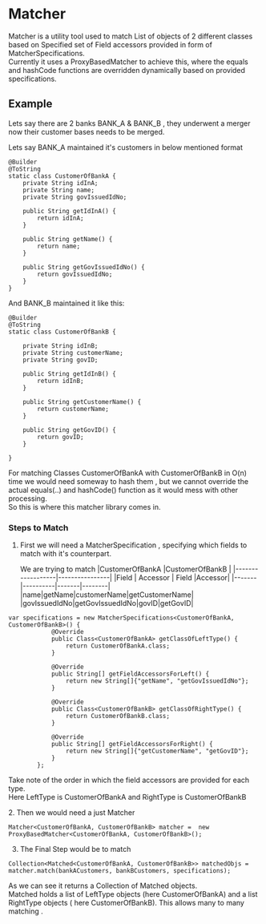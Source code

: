 Matcher
=======

Matcher is a utility tool used to match List of objects of 2 different classes based on Specified set of Field accessors provided in form of MatcherSpecifications.<br/>
Currently it uses a ProxyBasedMatcher to achieve this, where the equals and hashCode functions are overridden dynamically based on provided specifications.

Example
-------
Lets say there are 2 banks BANK_A & BANK_B ,  they underwent a merger now their customer bases needs to be merged.</br>

Lets say BANK_A maintained it's customers in below mentioned format

````
@Builder
@ToString
static class CustomerOfBankA {
    private String idInA;
    private String name;
    private String govIssuedIdNo;

    public String getIdInA() {
        return idInA;
    }

    public String getName() {
        return name;
    }

    public String getGovIssuedIdNo() {
        return govIssuedIdNo;
    }
}
````
And BANK_B maintained it like this:

````
@Builder
@ToString
static class CustomerOfBankB {

    private String idInB;
    private String customerName;
    private String govID;

    public String getIdInB() {
        return idInB;
    }

    public String getCustomerName() {
        return customerName;
    }

    public String getGovID() {
        return govID;
    }

}
````
For matching Classes CustomerOfBankA with CustomerOfBankB in O(n) time we would need someway to hash them , but we cannot override the actual equals(..) and hashCode() function as it would mess with other processing.<br/>
So this is where this matcher library comes in.</br>
<p/>

### Steps to Match
1. First we will need a MatcherSpecification ,  specifying which fields to match with it's counterpart.

    We are trying to match
|CustomerOfBankA   |CustomerOfBankB |
|------------------|----------------|
|Field  | Accessor | Field |Accessor|
|-------|----------|-------|--------|
|name|getName|customerName|getCustomerName|
|govIssuedIdNo|getGovIssuedIdNo|govID|getGovID|

````
var specifications = new MatcherSpecifications<CustomerOfBankA, CustomerOfBankB>() {
            @Override
            public Class<CustomerOfBankA> getClassOfLeftType() {
                return CustomerOfBankA.class;
            }

            @Override
            public String[] getFieldAccessorsForLeft() {
                return new String[]{"getName", "getGovIssuedIdNo"};
            }

            @Override
            public Class<CustomerOfBankB> getClassOfRightType() {
                return CustomerOfBankB.class;
            }

            @Override
            public String[] getFieldAccessorsForRight() {
                return new String[]{"getCustomerName", "getGovID"};
            }
        };
````
Take note of the order in which the field accessors are provided for each type.</br>
Here LeftType is CustomerOfBankA  and RightType is CustomerOfBankB</br>

<p/>
2.  Then we would need a just Matcher

````
Matcher<CustomerOfBankA, CustomerOfBankB> matcher =  new ProxyBasedMatcher<CustomerOfBankA, CustomerOfBankB>();
````

3. The Final Step would be to match 

````
Collection<Matched<CustomerOfBankA, CustomerOfBankB>> matchedObjs = matcher.match(bankACustomers, bankBCustomers, specifications);
````

As we can see it returns a Collection of Matched objects.</br>
Matched holds a list of LeftType objects (here CustomerOfBankA) and a list RightType objects ( here CustomerOfBankB). This allows many to many matching .


























